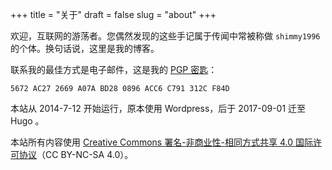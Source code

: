 +++
title = "关于"
draft = false
slug = "about"
+++

欢迎，互联网的游荡者。您偶然发现的这些手记属于传闻中常被称做 `shimmy1996` 的个体。换句话说，这里是我的博客。

联系我的最佳方式是电子邮件，这是我的 [PGP 密匙](https://www.shimmy1996.com/gpg.txt)：

```nil
5672 AC27 2669 A07A BD28 0896 ACC6 C791 312C F84D
```

本站从 2014-7-12 开始运行，原本使用 Wordpress，后于 2017-09-01 迁至 Hugo 。

本站所有内容使用 [Creative Commons 署名-非商业性-相同方式共享 4.0 国际许可协议](http://creativecommons.org/licenses/by-nc-sa/4.0/deed.zh)（CC BY-NC-SA 4.0）。
